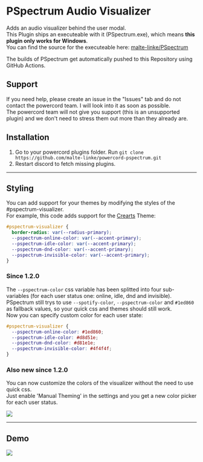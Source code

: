 # PSpectrum Audio Visualizer

Adds an audio visualizer behind the user modal. <br>
This Plugin ships an executeable with it (PSpectrum.exe), which means **this plugin only works for Windows**.<br>
You can find the source for the executeable here: <a href="https://github.com/malte-linke/PSpectrum">malte-linke/PSpectrum</a>

The builds of PSpectrum get automatically pushed to this Repository using GitHub Actions.

## Support

If you need help, please create an issue in the "Issues" tab and do not contact the powercord team. I will look into it as soon as possible.</br>
The powercord team will not give you support (this is an unsupported plugin) and we don't need to stress them out more than they already are.

## Installation

1. Go to your powercord plugins folder. Run `git clone https://github.com/malte-linke/powercord-pspectrum.git`
2. Restart discord to fetch missing plugins.

---

## Styling

You can add support for your themes by modifying the styles of the #pspectrum-visualizer.<br>
For example, this code adds support for the <a href="https://github.com/CorellanStoma/CreArts-Discord">Crearts</a> Theme:

```css
#pspectrum-visualizer {
  border-radius: var(--radius-primary);
  --pspectrum-online-color: var(--accent-primary);
  --pspectrum-idle-color: var(--accent-primary);
  --pspectrum-dnd-color: var(--accent-primary);
  --pspectrum-invisible-color: var(--accent-primary);
}
```

### Since 1.2.0

The `--pspectrum-color` css variable has been splitted into four sub-variables (for each user status one: online, idle, dnd and invisible).<br>
PSpectrum still trys to use `--spotify-color`, `--pspectrum-color` and `#1ed860` as fallback values, so your quick css and themes should still work.<br>
Now you can specify custom color for each user state:

```css
#pspectrum-visualizer {
  --pspectrum-online-color: #1ed860;
  --pspectrum-idle-color: #d8d51e;
  --pspectrum-dnd-color: #d81e1e;
  --pspectrum-invisible-color: #4f4f4f;
}
```

### Also new since 1.2.0

You can now customize the colors of the visualizer without the need to use quick css.<br>
Just enable 'Manual Theming' in the settings and you get a new color picker for each user status.<br>

<img src="https://i.imgur.com/eXlE6QQ.png">

---

## Demo

<img src="https://i.imgur.com/1qIn0Ws.gif">